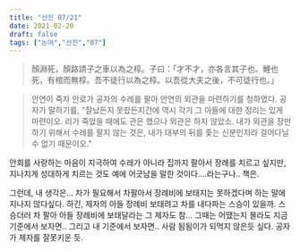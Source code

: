 ```yaml
---
title: "선진 07/21"
date: 2021-02-20
draft: false
tags: ["논어","선진","07"]
---
```


> 顏淵死，顏路請子之車以為之椁。子曰：「才不才，亦各言其子也。鯉也死，有棺而無椁。吾不徒行以為之椁。以吾從大夫之後，不可徒行也。」

> 안연이 죽자 안로가 공자의 수레를 팔아 안연의 외관을 마련하기를 청하였다. 공자가 말하기를, "잘났든지 못핬든지간에 역시 각기 그 아들에 대한 정리는 있게 마련이오. 리가 죽었을 때에도 관은 했으나 외관은 하지 않았소. 내가 외관을 장만하기 위해서 수레를 팔지 않는 것은, 내가 대부의 뒤를 좇는 신분인지라 걸어다닐 수 없기 때문이오."

안회를 사랑하는 마음이 지극하여 수레가 아니라 집까지 팔아서 장례를 치르고 싶지만, 지나치게 성대하게 치르는 것도 예에 어긋남을 말한 것이다....라는구나.. 책은.

그런데, 내 생각은... 차가 필요해서 차팔아서 장례비에 보태지는 못하겠다며 하는 말에 지나지 않다싶다. 하긴, 제자의 아들 장례비 보태려고 차를 내다파는 스승이 있을까. 스승더러 차 팔아 아들 장례비에 보태달라는 그 제자도 참... 그때는 어땠는지 몰라도 지금기준에서 보자면.. 그리고 내 기준에서 보자면.. 사람 됨됨이가 되먹지 않은듯 싶다. 공자가 제자를 잘못키운 듯.
